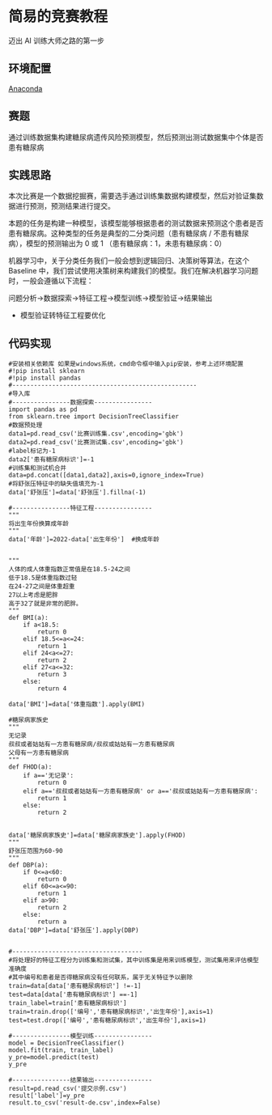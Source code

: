 # 简易的竞赛教程
迈出 AI 训练大师之路的第一步

## 环境配置
[Anaconda](https://blog.csdn.net/fan18317517352/article/details/123035625)

## 赛题
通过训练数据集构建糖尿病遗传风险预测模型，然后预测出测试数据集中个体是否患有糖尿病

## 实践思路
本次比赛是一个数据挖掘赛，需要选手通过训练集数据构建模型，然后对验证集数据进行预测，预测结果进行提交。

本题的任务是构建一种模型，该模型能够根据患者的测试数据来预测这个患者是否患有糖尿病。这种类型的任务是典型的二分类问题（患有糖尿病 / 不患有糖尿病），模型的预测输出为 0 或 1 （患有糖尿病：1，未患有糖尿病：0）

机器学习中，关于分类任务我们一般会想到逻辑回归、决策树等算法，在这个 Baseline 中，我们尝试使用决策树来构建我们的模型。我们在解决机器学习问题时，一般会遵循以下流程：

问题分析->数据探索->特征工程->模型训练->模型验证->结果输出

- 模型验证转特征工程要优化

## 代码实现
```
#安装相关依赖库 如果是windows系统，cmd命令框中输入pip安装，参考上述环境配置
#!pip install sklearn
#!pip install pandas
#---------------------------------------------------
#导入库
#----------------数据探索----------------
import pandas as pd
from sklearn.tree import DecisionTreeClassifier
#数据预处理
data1=pd.read_csv('比赛训练集.csv',encoding='gbk')
data2=pd.read_csv('比赛测试集.csv',encoding='gbk')
#label标记为-1
data2['患有糖尿病标识']=-1
#训练集和测试机合并
data=pd.concat([data1,data2],axis=0,ignore_index=True)
#将舒张压特征中的缺失值填充为-1
data['舒张压']=data['舒张压'].fillna(-1)

#----------------特征工程----------------
"""
将出生年份换算成年龄
"""
data['年龄']=2022-data['出生年份']  #换成年龄


"""
人体的成人体重指数正常值是在18.5-24之间
低于18.5是体重指数过轻
在24-27之间是体重超重
27以上考虑是肥胖
高于32了就是非常的肥胖。
"""
def BMI(a):
    if a<18.5:
        return 0
    elif 18.5<=a<=24:
        return 1
    elif 24<a<=27:
        return 2
    elif 27<a<=32:
        return 3
    else:
        return 4

data['BMI']=data['体重指数'].apply(BMI)

#糖尿病家族史
"""
无记录
叔叔或者姑姑有一方患有糖尿病/叔叔或姑姑有一方患有糖尿病
父母有一方患有糖尿病
"""
def FHOD(a):
    if a=='无记录':
        return 0
    elif a=='叔叔或者姑姑有一方患有糖尿病' or a=='叔叔或姑姑有一方患有糖尿病':
        return 1
    else:
        return 2


data['糖尿病家族史']=data['糖尿病家族史'].apply(FHOD)
"""
舒张压范围为60-90
"""
def DBP(a):
    if 0<=a<60:
        return 0
    elif 60<=a<=90:
        return 1
    elif a>90:
        return 2
    else:
        return a
data['DBP']=data['舒张压'].apply(DBP)


#------------------------------------
#将处理好的特征工程分为训练集和测试集，其中训练集是用来训练模型，测试集用来评估模型准确度
#其中编号和患者是否得糖尿病没有任何联系，属于无关特征予以删除
train=data[data['患有糖尿病标识'] !=-1]
test=data[data['患有糖尿病标识'] ==-1]
train_label=train['患有糖尿病标识']
train=train.drop(['编号','患有糖尿病标识','出生年份'],axis=1)
test=test.drop(['编号','患有糖尿病标识','出生年份'],axis=1)

#----------------模型训练----------------
model = DecisionTreeClassifier()
model.fit(train, train_label) 
y_pre=model.predict(test)
y_pre

#----------------结果输出----------------
result=pd.read_csv('提交示例.csv')
result['label']=y_pre
result.to_csv('result-de.csv',index=False)
```
